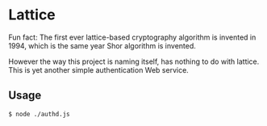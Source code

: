 # Lattice
Fun fact: The first ever lattice-based cryptography algorithm is invented in 1994, which is the same year Shor algorithm is invented.

However the way this project is naming itself, has nothing to do with lattice. This is yet another simple authentication Web service.

## Usage
```
$ node ./authd.js
```
